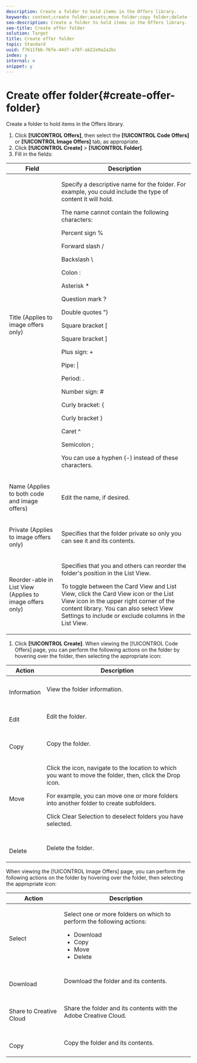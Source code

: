 ```yaml
---
description: Create a folder to hold items in the Offers library.
keywords: content;create folder;assets;move folder;copy folder;delete folder;download folder;folder
seo-description: Create a folder to hold items in the Offers library.
seo-title: Create offer folder
solution: Target
title: Create offer folder
topic: Standard
uuid: f7611fbb-76fe-44d7-a78f-ab22e9a2a2bc
index: y
internal: n
snippet: y
---
```


# Create offer folder{#create-offer-folder}

Create a folder to hold items in the Offers library.

1. Click **[!UICONTROL Offers]**, then select the **[!UICONTROL Code Offers]** or **[!UICONTROL Image Offers]** tab, as appropriate.
1. Click **[!UICONTROL Create]** > **[!UICONTROL Folder]**.
1. Fill in the fields:

<table id="table_363A1AC11C4143749C2E265A93F3B146"> 
 <thead> 
  <tr> 
   <th colname="col1" class="entry"> Field </th> 
   <th colname="col2" class="entry"> Description </th> 
  </tr> 
 </thead>
 <tbody> 
  <tr> 
   <td colname="col1"> <p>Title (Applies to image offers only) </p> </td> 
   <td colname="col2"> <p>Specify a descriptive name for the folder. For example, you could include the type of content it will hold. </p> <p> The name cannot contain the following characters: </p> <p>Percent sign % </p> <p>Forward slash / </p> <p>Backslash \ </p> <p>Colon : </p> <p>Asterisk * </p> <p>Question mark ? </p> <p>Double quotes ") </p> <p>Square bracket [ </p> <p>Square bracket ] </p> <p>Plus sign: + </p> <p>Pipe: | </p> <p>Period: . </p> <p>Number sign: # </p> <p>Curly bracket: { </p> <p>Curly bracket } </p> <p>Caret ^ </p> <p>Semicolon ; </p> <p>You can use a hyphen (-) instead of these characters. </p> </td> 
  </tr> 
  <tr> 
   <td colname="col1"> <p>Name (Applies to both code and image offers) </p> </td> 
   <td colname="col2"> <p>Edit the name, if desired. </p> </td> 
  </tr> 
  <tr> 
   <td colname="col1"> <p>Private (Applies to image offers only) </p> </td> 
   <td colname="col2"> <p>Specifies that the folder private so only you can see it and its contents. </p> </td> 
  </tr> 
  <tr> 
   <td colname="col1"> <p>Reorder-able in List View (Applies to image offers only) </p> </td> 
   <td colname="col2"> <p>Specifies that you and others can reorder the folder's position in the List View. </p> <p>To toggle between the Card View and List View, click the Card View icon or the List View icon in the upper right corner of the content library. You can also select <span class="wintitle"> View Settings </span> to include or exclude columns in the List View. </p> </td> 
  </tr> 
 </tbody> 
</table>

1. Click **[!UICONTROL Create]**.
When viewing the [!UICONTROL Code Offers] page, you can perform the following actions on the folder by hovering over the folder, then selecting the appropriate icon: 

<table id="table_F8FF77180329436582CA82816B81ECEE"> 
 <thead> 
  <tr> 
   <th colname="col1" class="entry"> Action </th> 
   <th colname="col2" class="entry"> Description </th> 
  </tr> 
 </thead>
 <tbody> 
  <tr> 
   <td colname="col1"> <p id=“removed-center”> <img href="assets/icon_info.png" id="image_C52EE8B9351F4603B3E9917CE7788522" /> </p> <p>Information </p> </td> 
   <td colname="col2"> <p>View the folder information. </p> </td> 
  </tr> 
  <tr> 
   <td colname="col1"> <p id=“removed-center”> <img href="assets/icon_edit.png" id="image_FB91E4CEFC4A43519CDE88E0C4293FA9" /> </p> <p>Edit </p> </td> 
   <td colname="col2"> <p>Edit the folder. </p> </td> 
  </tr> 
  <tr> 
   <td colname="col1"> <p id=“removed-center”> <img href="assets/icon_copy.png" id="image_4927CCEAEE76433CAF13B4975E5D43A6" /> </p> <p>Copy </p> </td> 
   <td colname="col2"> <p>Copy the folder. </p> </td> 
  </tr> 
  <tr> 
   <td colname="col1"> <p id=“removed-center”> <img href="assets/icon_move_folder.png" id="image_F7D4F4FA5F1043F5A476922D8C904FE3" /> </p> <p>Move </p> </td> 
   <td colname="col2"> <p>Click the icon, navigate to the location to which you want to move the folder, then, click the <span class="uicontrol"> Drop </span> icon. </p> <p>For example, you can move one or more folders into another folder to create subfolders. </p> <p>Click <span class="wintitle"> Clear Selection </span> to deselect folders you have selected. </p> </td> 
  </tr> 
  <tr> 
   <td colname="col1"> <p id=“removed-center”> <img href="assets/icon_delete.png" id="image_22AC4CDA522C43A7BC9A61F8E02CED80" /> </p> <p>Delete </p> </td> 
   <td colname="col2"> <p>Delete the folder. </p> </td> 
  </tr> 
 </tbody> 
</table>

When viewing the [!UICONTROL Image Offers] page, you can perform the following actions on the folder by hovering over the folder, then selecting the appropriate icon: 

<table id="table_D269F2C2EB114A69BB8CD251EF9F78A7"> 
 <thead> 
  <tr> 
   <th colname="col1" class="entry"> Action </th> 
   <th colname="col2" class="entry"> Description </th> 
  </tr> 
 </thead>
 <tbody> 
  <tr> 
   <td colname="col1"> <p id=“removed-center”> <img href="assets/icon_check.png" id="image_CD3AF904B893455EA129EBA92AB0357C" /> </p> <p>Select </p> </td> 
   <td colname="col2"> <p>Select one or more folders on which to perform the following actions: </p> <p> 
     <ul id="ul_E921F8C0D38F468EB619CF9670C99A6F"> 
      <li id="li_F16C98C5970C4657967D7DB2FD1F7334">Download </li> 
      <li id="li_F5A200B3EA3B4AF5B8E3980CB62E7972">Copy </li> 
      <li id="li_B1792737C19B4A04B34598B396143B30">Move </li> 
      <li id="li_5A92091A5242467F9FD5DD2467719D96">Delete </li> 
     </ul> </p> </td> 
  </tr> 
  <tr> 
   <td colname="col1"> <p id=“removed-center”> <img href="assets/icon_download.png" id="image_DE03C212BA6F4B12A1F6D50AE6969792" /> </p> <p>Download </p> </td> 
   <td colname="col2"> <p>Download the folder and its contents. </p> </td> 
  </tr> 
  <tr> 
   <td colname="col1"> <p id=“removed-center”> <img href="assets/icon_creative_cloud.png" id="image_1D8BDDDC6F55470FA4C5B23DC5105AC4" /> </p> <p>Share to Creative Cloud </p> </td> 
   <td colname="col2"> <p>Share the folder and its contents with the Adobe Creative Cloud. </p> </td> 
  </tr> 
  <tr> 
   <td colname="col1"> <p id=“removed-center”> <img href="assets/icon_copy_content.png" id="image_092C1D6B5F014232958AD8E2726DE0A1" /> </p> <p>Copy </p> </td> 
   <td colname="col2"> <p>Copy the folder and its contents. </p> </td> 
  </tr> 
 </tbody> 
</table>

